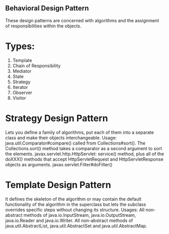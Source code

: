 ## Behavioral Design Pattern

These design patterns are concerned with algorithms and the assignment of responsibilities within the objects.

# Types:

1. Template
2. Chain of Responsibility
3. Mediator
4. State
5. Strategy
6. Iterator
7. Observer
8. Visitor

# Strategy Design Pattern

Lets you define a family of algorithms, put each of them into a separate class and make their objects interchangeable.
Usage:
java.util.Comparator#compare() called from Collections#sort(). The Collections.sort() method takes a comparator as a
second argument to sort the elements.
javax.servlet.http.HttpServlet: service() method, plus all of the doXXX() methods that accept HttpServletRequest and
HttpServletResponse objects as arguments.
javax.servlet.Filter#doFilter()

# Template Design Pattern

It defines the skeleton of the algorithm or may contain the default functionality of the algorithm in the superclass but
lets the subclass overrides specific steps without changing its structure.
Usages:
All non-abstract methods of java.io.InputStream, java.io.OutputStream, java.io.Reader and java.io.Writer.
All non-abstract methods of java.util.AbstractList, java.util.AbstractSet and java.util.AbstractMap.

